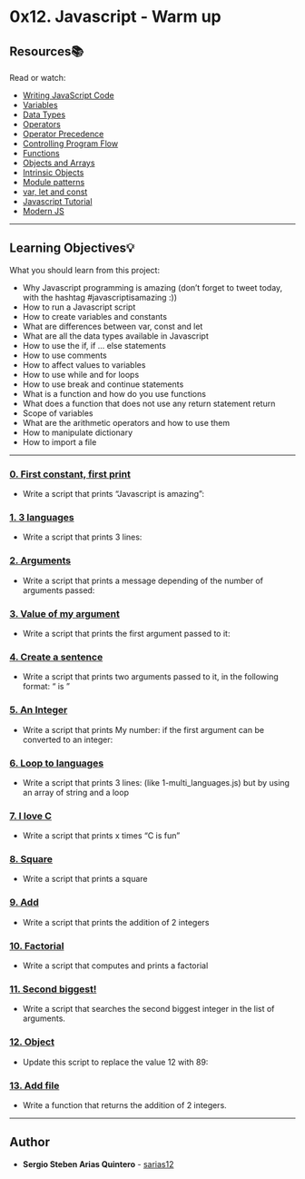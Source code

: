 # 0x12. Javascript - Warm up

## Resources:books:
Read or watch:
* [Writing JavaScript Code](https://intranet.hbtn.io/rltoken/OdMLtl6Y9mpQkaoEqJCRSg)
* [Variables](https://intranet.hbtn.io/rltoken/iE6zaLw7pybp648IfRmk5Q)
* [Data Types](https://intranet.hbtn.io/rltoken/4td1BbZAYn4Dldi6k0CY7A)
* [Operators](https://intranet.hbtn.io/rltoken/OdMLtl6Y9mpQkaoEqJCRSg)
* [Operator Precedence](https://intranet.hbtn.io/rltoken/ALCoiVRvxmsjdqCUdWC_lg)
* [Controlling Program Flow](https://intranet.hbtn.io/rltoken/Nlfhdy6Thyu_WgtBSqoAUw)
* [Functions](https://intranet.hbtn.io/rltoken/Ta66PZ6_16K3q99oELvjkQ)
* [Objects and Arrays](https://intranet.hbtn.io/rltoken/osu583B5jskDVwmcm50-NQ)
* [Intrinsic Objects](https://intranet.hbtn.io/rltoken/osu583B5jskDVwmcm50-NQ)
* [Module patterns](https://intranet.hbtn.io/rltoken/mduSK-WOoRe6WohU1p2zZQ)
* [var, let and const](https://intranet.hbtn.io/rltoken/kNWuHjyUvjr74wU2hBqd_A)
* [Javascript Tutorial](https://intranet.hbtn.io/rltoken/qkp1hdLiI8DJje88bxcL6w)
* [Modern JS](https://intranet.hbtn.io/rltoken/ieSajamJQ-Nv3XzcS_d5lA)

---
## Learning Objectives:bulb:
What you should learn from this project:

* Why Javascript programming is amazing (don’t forget to tweet today, with the hashtag #javascriptisamazing :))
* How to run a Javascript script
* How to create variables and constants
* What are differences between var, const and let
* What are all the data types available in Javascript
* How to use the if, if ... else statements
* How to use comments
* How to affect values to variables
* How to use while and for loops
* How to use break and continue statements
* What is a function and how do you use functions
* What does a function that does not use any return statement return
* Scope of variables
* What are the arithmetic operators and how to use them
* How to manipulate dictionary
* How to import a file

---

### [0. First constant, first print](./0-javascript_is_amazing.js)
* Write a script that prints “Javascript is amazing”:


### [1. 3 languages](./1-multi_languages.js)
* Write a script that prints 3 lines:


### [2. Arguments](./2-arguments.js)
* Write a script that prints a message depending of the number of arguments passed:


### [3. Value of my argument](./3-value_argument.js)
* Write a script that prints the first argument passed to it:


### [4. Create a sentence](./4-concat.js)
* Write a script that prints two arguments passed to it, in the following format: “ is ”


### [5. An Integer](./5-to_integer.js)
* Write a script that prints My number: <first argument converted in integer> if the first argument can be converted to an integer:


### [6. Loop to languages](./6-multi_languages_loop.js)
* Write a script that prints 3 lines: (like 1-multi_languages.js) but by using an array of string and a loop


### [7. I love C](./7-multi_c.js)
* Write a script that prints x times “C is fun”


### [8. Square](./8-square.js)
* Write a script that prints a square


### [9. Add](./9-add.js)
* Write a script that prints the addition of 2 integers


### [10. Factorial](./10-factorial.js)
* Write a script that computes and prints a factorial


### [11. Second biggest!](./11-second_biggest.js)
* Write a script that searches the second biggest integer in the list of arguments.


### [12. Object](./12-object.js)
* Update this script to replace the value 12 with 89:


### [13. Add file](./13-add.js)
* Write a function that returns the addition of 2 integers.

---

## Author
* **Sergio Steben Arias Quintero** - [sarias12](https://github.com/sarias12)